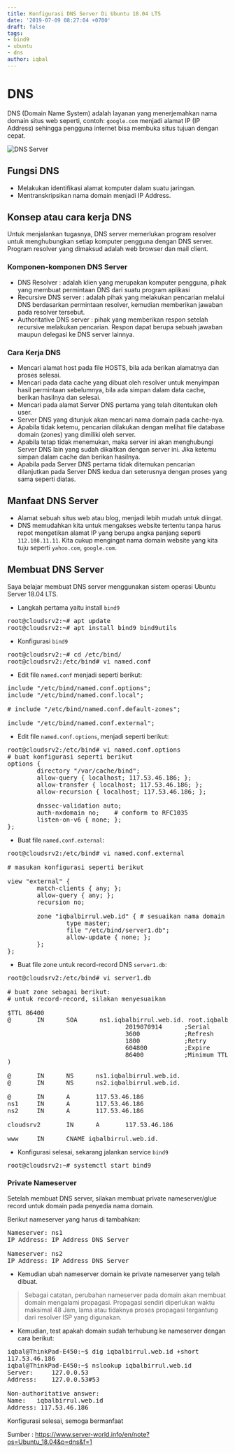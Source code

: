 ```yaml
---
title: Konfigurasi DNS Server Di Ubuntu 18.04 LTS
date: '2019-07-09 08:27:04 +0700'
draft: false
tags:
- bind9
- ubuntu
- dns
author: iqbal
---
```


# DNS
DNS (Domain Name System) adalah layanan yang menerjemahkan nama domain situs web seperti, contoh: `google.com` menjadi alamat IP (IP Address) sehingga pengguna internet bisa membuka situs tujuan dengan cepat.

![DNS Server](https://earth-id-jkt-1.bal.web.id/assets/gambar/2019/dns.png)

## Fungsi DNS
- Melakukan identifikasi alamat komputer dalam suatu jaringan.
- Mentranskripsikan nama domain menjadi IP Address.

## Konsep atau cara kerja DNS
Untuk menjalankan tugasnya, DNS server memerlukan program resolver untuk menghubungkan setiap komputer pengguna dengan DNS server. Program resolver yang dimaksud adalah web browser dan mail client.

### Komponen-komponen DNS Server
- DNS Resolver : adalah klien yang merupakan komputer pengguna, pihak yang membuat permintaan DNS dari suatu program aplikasi
- Recursive DNS server : adalah pihak yang melakukan pencarian melalui DNS berdasarkan permintaan resolver, kemudian memberikan jawaban pada resolver tersebut.
- Authoritative DNS server : pihak yang memberikan respon setelah recursive melakukan pencarian. Respon dapat berupa sebuah jawaban maupun delegasi ke DNS server lainnya.

### Cara Kerja DNS
- Mencari alamat host pada file HOSTS, bila ada berikan alamatnya dan proses selesai. 
- Mencari pada data cache yang dibuat oleh resolver untuk menyimpan hasil permintaan sebelumnya, bila ada simpan dalam data cache, berikan 	hasilnya dan selesai. 
- Mencari pada alamat Server DNS pertama yang telah ditentukan oleh user. 
- Server DNS yang ditunjuk akan mencari nama domain pada cache-nya. 
- Apabila tidak ketemu, pencarian dilakukan dengan melihat file database domain (zones) yang dimiliki oleh server. 
- Apabila tetap tidak menemukan, maka server ini akan menghubungi Server DNS lain yang sudah dikaitkan dengan server ini. Jika ketemu simpan dalam cache dan berikan hasilnya. 
- Apabila pada Server DNS pertama tidak ditemukan pencarian dilanjutkan pada Server DNS kedua dan seterusnya dengan proses yang sama seperti diatas.

## Manfaat DNS Server
- Alamat sebuah situs web atau blog, menjadi lebih mudah untuk diingat.
- DNS memudahkan kita untuk mengakses website tertentu tanpa harus repot mengetikan alamat IP yang berupa angka panjang seperti `112.108.11.11`. Kita cukup mengingat nama domain website yang kita tuju seperti `yahoo.com`, `google.com`.

## Membuat DNS Server
Saya belajar membuat DNS server menggunakan sistem operasi Ubuntu Server 18.04 LTS.

- Langkah pertama yaitu install `bind9`

<pre>
root@cloudsrv2:~# apt update
root@cloudsrv2:~# apt install bind9 bind9utils
</pre>

- Konfigurasi `bind9`

<pre>
root@cloudsrv2:~# cd /etc/bind/
root@cloudsrv2:/etc/bind# vi named.conf
</pre>

-  Edit file `named.conf` menjadi seperti berikut:

<pre>
include "/etc/bind/named.conf.options";
include "/etc/bind/named.conf.local";

# include "/etc/bind/named.conf.default-zones";

include "/etc/bind/named.conf.external";
</pre>

- Edit file `named.conf.options`, menjadi seperti berikut:

<pre>
root@cloudsrv2:/etc/bind# vi named.conf.options
# buat konfigurasi seperti berikut
options {
        directory "/var/cache/bind";
        allow-query { localhost; 117.53.46.186; };
        allow-transfer { localhost; 117.53.46.186; };
        allow-recursion { localhost; 117.53.46.186; };

        dnssec-validation auto;
        auth-nxdomain no;    # conform to RFC1035
        listen-on-v6 { none; };
};
</pre>

- Buat file `named.conf.external`:

<pre>
root@cloudsrv2:/etc/bind# vi named.conf.external

# masukan konfigurasi seperti berikut

view "external" {
        match-clients { any; };
        allow-query { any; };
        recursion no;

        zone "iqbalbirrul.web.id" { # sesuaikan nama domain
                type master;
                file "/etc/bind/server1.db";
                allow-update { none; };
        };
};                       
</pre>

- Buat file zone untuk record-record DNS `server1.db`:

<pre>
root@cloudsrv2:/etc/bind# vi server1.db

# buat zone sebagai berikut:
# untuk record-record, silakan menyesuaikan

$TTL 86400
@       IN      SOA      ns1.iqbalbirrul.web.id. root.iqbalbirrul.web.id.(
                                2019070914      ;Serial
                                3600            ;Refresh
                                1800            ;Retry
                                604800          ;Expire
                                86400           ;Minimum TTL
)

@       IN      NS      ns1.iqbalbirrul.web.id.
@       IN      NS      ns2.iqbalbirrul.web.id.

@       IN      A       117.53.46.186
ns1     IN      A       117.53.46.186
ns2     IN      A       117.53.46.186

cloudsrv2       IN      A       117.53.46.186

www     IN      CNAME iqbalbirrul.web.id.
</pre>

- Konfigurasi selesai, sekarang jalankan service `bind9`

<pre>
root@cloudsrv2:~# systemctl start bind9
</pre>

### Private Nameserver

Setelah membuat DNS server, silakan membuat private nameserver/glue record untuk domain pada penyedia nama domain.

Berikut nameserver yang harus di tambahkan:

<pre>
Nameserver: ns1
IP Address: IP Address DNS Server

Nameserver: ns2
IP Address: IP Address DNS Server
</pre>

- Kemudian ubah nameserver domain ke private nameserver yang telah dibuat.

> Sebagai catatan, perubahan nameserver pada domain akan membuat domain mengalami propagasi. Propagasi sendiri diperlukan waktu maksimal 48 Jam, lama atau tidaknya proses propagasi tergantung dari resolver ISP yang digunakan.

- Kemudian, test apakah domain sudah terhubung ke nameserver dengan cara berikut:

<pre>
iqbal@ThinkPad-E450:~$ dig iqbalbirrul.web.id +short
117.53.46.186
iqbal@ThinkPad-E450:~$ nslookup iqbalbirrul.web.id
Server:		127.0.0.53
Address:	127.0.0.53#53

Non-authoritative answer:
Name:	iqbalbirrul.web.id
Address: 117.53.46.186
</pre>

Konfigurasi selesai, semoga bermanfaat

Sumber : https://www.server-world.info/en/note?os=Ubuntu_18.04&p=dns&f=1
